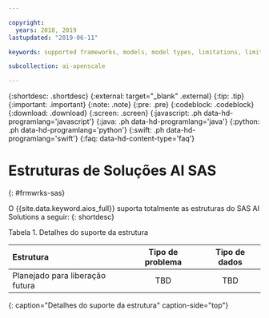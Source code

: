 ```yaml
---

copyright:
  years: 2018, 2019
lastupdated: "2019-06-11"

keywords: supported frameworks, models, model types, limitations, limits, spss, c&ds

subcollection: ai-openscale

---
```


{:shortdesc: .shortdesc}
{:external: target="_blank" .external}
{:tip: .tip}
{:important: .important}
{:note: .note}
{:pre: .pre}
{:codeblock: .codeblock}
{:download: .download}
{:screen: .screen}
{:javascript: .ph data-hd-programlang='javascript'}
{:java: .ph data-hd-programlang='java'}
{:python: .ph data-hd-programlang='python'}
{:swift: .ph data-hd-programlang='swift'}
{:faq: data-hd-content-type='faq'}

# Estruturas de Soluções AI SAS
{: #frmwrks-sas}

O {{site.data.keyword.aios_full}} suporta totalmente as estruturas do SAS AI Solutions a seguir:
{: shortdesc}


Tabela 1. Detalhes do suporte da estrutura

| Estrutura | Tipo de problema | Tipo de dados |
|:---|:---:|:---:|
| Planejado para liberação futura | TBD | TBD |
{: caption="Detalhes do suporte da estrutura" caption-side="top"}



